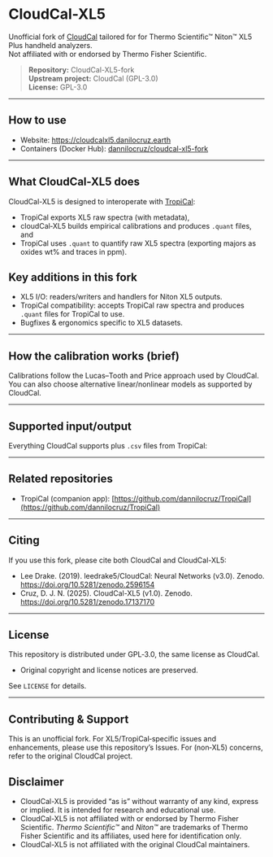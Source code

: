 # CloudCal-XL5

Unofficial fork of [CloudCal](https://github.com/leedrake5/CloudCal) tailored for for Thermo Scientific™ Niton™ XL5 Plus handheld analyzers.<br>
Not affiliated with or endorsed by Thermo Fisher Scientific.


>**Repository:** CloudCal-XL5-fork<br>
>**Upstream project:** CloudCal (GPL-3.0)<br>
>**License:** GPL-3.0

---

## How to use

* Website: https://cloudcalxl5.danilocruz.earth
* Containers (Docker Hub): [dannilocruz/cloudcal-xl5-fork](https://hub.docker.com/repository/docker/dannilocruz/cloudcal-xl5-fork/general)

---

## What CloudCal-XL5 does

CloudCal-XL5 is designed to interoperate with [TropiCal](https://github.com/dannilocruz/TropiCal):

* TropiCal exports XL5 raw spectra (with metadata),
* cloudCal‑XL5 builds empirical calibrations and produces `.quant` files, and
* TropiCal uses `.quant` to quantify raw XL5 spectra (exporting majors as oxides wt% and traces in ppm).

## Key additions in this fork

* XL5 I/O: readers/writers and handlers for Niton XL5 outputs.
* TropiCal compatibility: accepts TropiCal raw spectra and produces `.quant` files for TropiCal to use.
* Bugfixes & ergonomics specific to XL5 datasets.

---

## How the calibration works (brief)

Calibrations follow the Lucas–Tooth and Price approach used by CloudCal. You can also choose alternative linear/nonlinear models as supported by CloudCal.

---

## Supported input/output

Everything CloudCal supports plus `.csv` files from TropiCal:

---

## Related repositories

* TropiCal (companion app): [https://github.com/dannilocruz/TropiCal](https://github.com/dannilocruz/TropiCal)

---

## Citing

If you use this fork, please cite both CloudCal and CloudCal-XL5:

* Lee Drake. (2019). leedrake5/CloudCal: Neural Networks (v3.0). Zenodo. https://doi.org/10.5281/zenodo.2596154
* Cruz, D. J. N. (2025). CloudCal-XL5 (v1.0). Zenodo. https://doi.org/10.5281/zenodo.17137170

---

## License

This repository is distributed under GPL‑3.0, the same license as CloudCal.

* Original copyright and license notices are preserved.

See `LICENSE` for details.

---

## Contributing & Support

This is an unofficial fork. For XL5/TropiCal‑specific issues and enhancements, please use this repository’s Issues. For (non‑XL5) concerns, refer to the original CloudCal project.

## Disclaimer

- CloudCal-XL5 is provided “as is” without warranty of any kind, express or implied. It is intended for research and educational use.
- CloudCal-XL5 is not affiliated with or endorsed by Thermo Fisher Scientific. *Thermo Scientific™* and *Niton™* are trademarks of Thermo Fisher Scientific and its affiliates, used here for identification only.
- CloudCal-XL5 is not affiliated with the original CloudCal maintainers.
